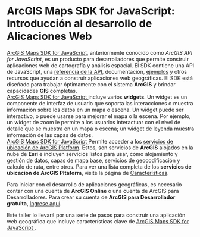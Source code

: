 # ArcGIS Maps SDK for JavaScript: Introducción al desarrollo de Alicaciones Web
[ArcGIS Maps SDK for JavaScript](https://developers.arcgis.com/javascript/latest/), anteriormente conocido como _ArcGIS API for JavaScript_, es un producto para desarrolladores que permite construir aplicaciones web de cartografía y análisis espacial. El SDK contiene una API de JavaScript, una [referencia de la API](https://developers.arcgis.com/javascript/latest/api-reference/), documentación, [ejemplos](https://developers.arcgis.com/javascript/latest/sample-code/) y otros recursos que ayudan a construir aplicaciones web geográficas. El SDK está diseñado para trabajar óptimamente con el sistema **ArcGIS** y brindar capacidades **GIS** completas.  
[ArcGIS Maps SDK for JavaScript ](https://developers.arcgis.com/javascript/latest/) incluye varios **widgets**. Un widget es un componente de interfaz de usuario que soporta las interacciones o muestra información sobre los datos en un mapa o escena. Un widget puede ser interactivo, o puede usarse para mejorar el mapa o la escena. Por ejemplo, un widget de zoom le permite a los usuarios interactuar con el nivel de detalle que se muestra en un mapa o escena; un widget de leyenda muestra información de las capas de datos.  
[ArcGIS Maps SDK for JavaScript ](https://developers.arcgis.com/javascript/latest/) Permite acceder a los [servicios de ubicación de ArcGIS Platform](https://developers.arcgis.com/features/). Estos, son servicios de **ArcGIS** alojados en la nube de **Esri** e incluyen servicios listos para usar, como alojamiento y gestión de datos, capas de mapa base, servicios de geocodificación y calculo de ruta, entre otros. Para ver una lista completa de los **servicios de ubicación de ArcGIS Pltaform**, visite la página de [Características](https://developers.arcgis.com/features/).  
  
Para iniciar con el desarrollo de aplicaciones geográficas, es necesario contar con una cuenta de **ArcGIS Online** o una cuenta de ArcGIS para Desarrolladores. Para crear su cuenta de **ArcGIS para Desarrollador gratuita**, [Ingrese aquí](https://developers.arcgis.com/sign-up/).  
  
Este taller lo llevará por una serie de pasos para construir una aplicación web geográfica que incluye características clave de [ArcGIS Maps SDK for JavaScript ](https://developers.arcgis.com/javascript/latest/).
